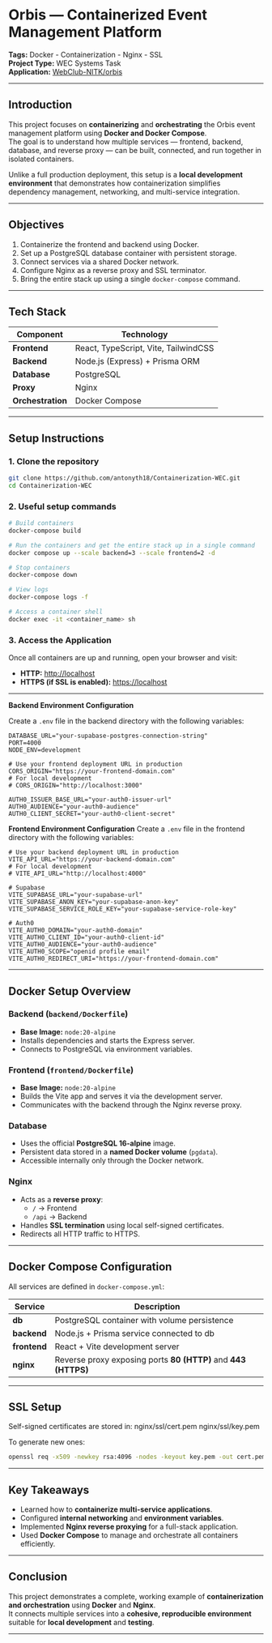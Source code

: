 # Orbis — Containerized Event Management Platform

**Tags:** Docker - Containerization - Nginx - SSL  
**Project Type:** WEC Systems Task  
**Application:** [WebClub-NITK/orbis](https://github.com/WebClub-NITK/orbis)

---

## Introduction

This project focuses on **containerizing** and **orchestrating** the Orbis event management platform using **Docker and Docker Compose**.  
The goal is to understand how multiple services — frontend, backend, database, and reverse proxy — can be built, connected, and run together in isolated containers.

Unlike a full production deployment, this setup is a **local development environment** that demonstrates how containerization simplifies dependency management, networking, and multi-service integration.

---

## Objectives

1. Containerize the frontend and backend using Docker.
2. Set up a PostgreSQL database container with persistent storage.
3. Connect services via a shared Docker network.
4. Configure Nginx as a reverse proxy and SSL terminator.
5. Bring the entire stack up using a single `docker-compose` command.

---

## Tech Stack

| Component | Technology |
|------------|-------------|
| **Frontend** | React, TypeScript, Vite, TailwindCSS |
| **Backend** | Node.js (Express) + Prisma ORM |
| **Database** | PostgreSQL |
| **Proxy** | Nginx |
| **Orchestration** | Docker Compose |

---

## Setup Instructions

### 1. Clone the repository
```bash
git clone https://github.com/antonyth18/Containerization-WEC.git
cd Containerization-WEC
```

### 2. Useful setup commands
```bash
# Build containers
docker-compose build

# Run the containers and get the entire stack up in a single command
docker compose up --scale backend=3 --scale frontend=2 -d

# Stop containers
docker-compose down

# View logs
docker-compose logs -f

# Access a container shell
docker exec -it <container_name> sh
```

### 3. Access the Application

Once all containers are up and running, open your browser and visit:

- **HTTP:** [http://localhost](http://localhost)  
- **HTTPS (if SSL is enabled):** [https://localhost](https://localhost)

---

**Backend Environment Configuration**

Create a `.env` file in the backend directory with the following variables:
```
DATABASE_URL="your-supabase-postgres-connection-string"
PORT=4000
NODE_ENV=development

# Use your frontend deployment URL in production
CORS_ORIGIN="https://your-frontend-domain.com"
# For local development
# CORS_ORIGIN="http://localhost:3000"

AUTH0_ISSUER_BASE_URL="your-auth0-issuer-url"
AUTH0_AUDIENCE="your-auth0-audience"
AUTH0_CLIENT_SECRET="your-auth0-client-secret"
```

**Frontend Environment Configuration**
Create a `.env` file in the frontend directory with the following variables:
```
# Use your backend deployment URL in production
VITE_API_URL="https://your-backend-domain.com"
# For local development 
# VITE_API_URL="http://localhost:4000"

# Supabase
VITE_SUPABASE_URL="your-supabase-url"
VITE_SUPABASE_ANON_KEY="your-supabase-anon-key"
VITE_SUPABASE_SERVICE_ROLE_KEY="your-supabase-service-role-key"

# Auth0
VITE_AUTH0_DOMAIN="your-auth0-domain"
VITE_AUTH0_CLIENT_ID="your-auth0-client-id"
VITE_AUTH0_AUDIENCE="your-auth0-audience"
VITE_AUTH0_SCOPE="openid profile email"
VITE_AUTH0_REDIRECT_URI="https://your-frontend-domain.com"
```

---

## Docker Setup Overview

### Backend (`backend/Dockerfile`)

- **Base Image:** `node:20-alpine`  
- Installs dependencies and starts the Express server.  
- Connects to PostgreSQL via environment variables.

### Frontend (`frontend/Dockerfile`)

- **Base Image:** `node:20-alpine`  
- Builds the Vite app and serves it via the development server.  
- Communicates with the backend through the Nginx reverse proxy.


### Database

- Uses the official **PostgreSQL 16-alpine** image.  
- Persistent data stored in a **named Docker volume** (`pgdata`).  
- Accessible internally only through the Docker network.


### Nginx

- Acts as a **reverse proxy**:
  - `/` → Frontend  
  - `/api` → Backend  
- Handles **SSL termination** using local self-signed certificates.  
- Redirects all HTTP traffic to HTTPS.

---

## Docker Compose Configuration

All services are defined in `docker-compose.yml`:

| Service | Description |
|----------|--------------|
| **db** | PostgreSQL container with volume persistence |
| **backend** | Node.js + Prisma service connected to db |
| **frontend** | React + Vite development server |
| **nginx** | Reverse proxy exposing ports **80 (HTTP)** and **443 (HTTPS)** |

---

## SSL Setup

Self-signed certificates are stored in:
   nginx/ssl/cert.pem
   nginx/ssl/key.pem


To generate new ones:

```bash
openssl req -x509 -newkey rsa:4096 -nodes -keyout key.pem -out cert.pem -days 365
```

---

## Key Takeaways

- Learned how to **containerize multi-service applications**.  
- Configured **internal networking** and **environment variables**.  
- Implemented **Nginx reverse proxying** for a full-stack application.  
- Used **Docker Compose** to manage and orchestrate all containers efficiently.  

---

## Conclusion

This project demonstrates a complete, working example of **containerization and orchestration** using **Docker** and **Nginx**.  
It connects multiple services into a **cohesive, reproducible environment** suitable for **local development** and **testing**.

---






   

